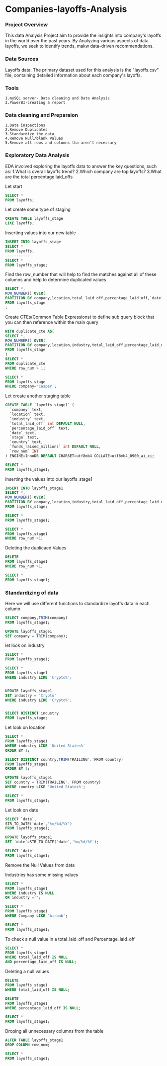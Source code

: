 # Companies-layoffs-Analysis

### Project Overview
 This data Analysis Project aim to provide the insights into company's layoffs in the world over the past years. By Analyzing various aspects of data layoffs, we seek to identify trends, makw data-driven recommendations.

 ### Data Sources
  Layoffs data: The primary dataset used for this analysis is the "layoffs.csv" file, containing detailed information about each company's layoffs.

  ### Tools
    1.mySQL server- Data cleaning and Data Analysis
    2.PowerBI-creating a report

   ### Data cleaning and Preparaion
    1.Data inspections
    2.Remove Duplicates
    3.Standardize the data
    4.Remove Null/blank Values
    5.Remove all rows and columns tha aren't necessary
    
### Exploratory Data Analysis
 EDA involved exploring the layoffs data to answer the key questions, such as:
   1.What is overall layoffs trend?
   2.Which company are top layoffs?
   3.What are the total percentage laid_offs


Let start 

```sql
SELECT *
FROM layoffs;
```
Let create some type of staging
```sql
CREATE TABLE layoffs_stage
LIKE layoffs;
```
Inserting values into our new table
```sql
INSERT INTO layoffs_stage
SELECT *
FROM layoffs;
 ----------
SELECT *
FROM layoffs_stage;
```
Find the row_number that will help to find the matches against all of these columns and help to determine duplicated values
```sql
SELECT *,
ROW_NUMBER() OVER(
PARTITION BY company,location,total_laid_off,percentage_laid_off,`date`) AS row_num
FROM layoffs_stage
;
```
Create CTEs(Common Table Expressions) to define sub query block that you can then reference within the main query
```sql
WITH duplicate_cte AS(
SELECT *,
ROW_NUMBER() OVER(
PARTITION BY company,location,industry,total_laid_off,percentage_laid_off,country,`date`) AS row_num
FROM layoffs_stage
)
SELECT *
FROM duplicate_cte
WHERE row_num > 1;
```
```sql
SELECT *
FROM layoffs_stage
WHERE company='Casper';
```
Let create another staging table
```sql
CREATE TABLE `layoffs_stage1` (
  `company` text,
  `location` text,
  `industry` text,
  `total_laid_off` int DEFAULT NULL,
  `percentage_laid_off` text,
  `date` text,
  `stage` text,
  `country` text,
  `funds_raised_millions` int DEFAULT NULL,
  `row_num` INT
) ENGINE=InnoDB DEFAULT CHARSET=utf8mb4 COLLATE=utf8mb4_0900_ai_ci;
```
```sql
SELECT *
FROM layoffs_stage1;
```
Inserting the values into our layoffs_stage1
```sql
INSERT INTO layoffs_stage1
SELECT *,
ROW_NUMBER() OVER(
PARTITION BY company,location,industry,total_laid_off,percentage_laid_off,country,`date`) AS row_num
FROM layoffs_stage;
```
```sql
SELECT *
FROM layoffs_stage1;
```
```sql
SELECT *
FROM layoffs_stage1
WHERE row_num >1;
```
Deleting the duplicaed Values
```sql
DELETE
FROM layoffs_stage1
WHERE row_num >1;
```
```sql
SELECT *
FROM layoffs_stage1;
```
### Standardizing of data
Here we will use different functions to standardize layoffs data in each column
```sql
SELECT company,TRIM(company)
FROM layoffs_stage1;
```
```sql
UPDATE layoffs_stage1
SET company = TRIM(company);
```
let look on industry
```sql
SELECT *
FROM layoffs_stage1;
```
```sql
SELECT *
FROM layoffs_stage1
WHERE industry LIKE 'Crypto%';
```
```sql

UPDATE layoffs_stage1
SET industry = 'Crypto'
WHERE industry LIKE 'Crypto%';
```
```sql

SELECT DISTINCT industry
FROM layoffs_stage;
```
Let look on location
```sql
SELECT *
FROM layoffs_stage1
WHERE industry LIKE 'United States%'
ORDER BY 1;
```
```sql
SELECT DISTINCT country,TRIM(TRAILING'.'FROM country)
FROM layoffs_stage1
ORDER BY 1;
```
```sql
UPDATE layoffs_stage1
SET country = TRIM(TRAILING'.'FROM country)
WHERE country LIKE 'United States%';
```
```sql
SELECT *
FROM layoffs_stage1;
```
Let look on date
```sql
SELECT `date`,
STR_TO_DATE(`date`,'%m/%d/%Y')
FROM layoffs_stage1;
```
```sql
UPDATE layoffs_stage1
SET `date`=STR_TO_DATE(`date`,'%m/%d/%Y');
```
```sql
SELECT `date`
FROM layoffs_stage1;
```
Remove the Null Values from data

Industries has some missing values
```sql
SELECT *
FROM layoffs_stage1
WHERE industry IS NULL
OR industry ='';
```
```sql
SELECT *
FROM layoffs_stage1
WHERE Company LIKE 'Airbnb';
```
```sql
SELECT *
FROM layoffs_stage1;
```
To check a null value in a total_laid_off and Percentage_laid_off
```sql
SELECT *
FROM layoffs_stage1
WHERE total_laid_off IS NULL
AND percentage_laid_off IS NULL;
```
Deleting a null values
```sql
DELETE
FROM layoffs_stage1
WHERE total_laid_off IS NULL;
```
```sql
DELETE
FROM layoffs_stage1
WHERE percentage_laid_off IS NULL;
```
```sql
SELECT *
FROM layoffs_stage1;
```
Droping all unnecessary columns from the table
```sql
ALTER TABLE layoffs_stage1
DROP COLUMN row_num;
```
```sql
SELECT *
FROM layoffs_stage1;














   
